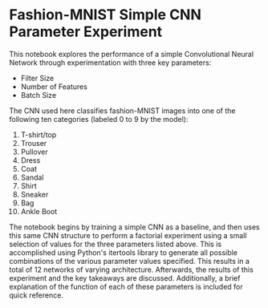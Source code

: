 # Fashion-MNIST Simple CNN Parameter Experiment

This notebook explores the performance of a simple Convolutional Neural Network through experimentation with three key parameters:

* Filter Size
* Number of Features
* Batch Size


The CNN used here classifies fashion-MNIST images into one of the following ten categories (labeled 0 to 9 by the model):
1. T-shirt/top
2. Trouser
3. Pullover
4. Dress
5. Coat
6. Sandal
7. Shirt
8. Sneaker
9. Bag
10. Ankle Boot


The notebook begins by training a simple CNN as a baseline, and then uses this same CNN structure to perform a factorial experiment using a small selection of values for the three parameters listed above. This is accomplished using Python's itertools library to generate all possible combinations of the various parameter values specified. This results in a total of 12 networks of varying architecture.
Afterwards, the results of this experiment and the key takeaways are discussed. Additionally, a brief explanation of the function of each of these parameters is included for quick reference.
